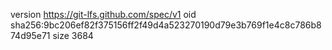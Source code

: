 version https://git-lfs.github.com/spec/v1
oid sha256:9bc206ef82f375156ff2f49d4a523270190d79e3b769f1e4c8c786b874d95e71
size 3684
